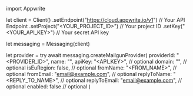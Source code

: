import Appwrite

let client = Client()
    .setEndpoint("https://cloud.appwrite.io/v1") // Your API Endpoint
    .setProject("&lt;YOUR_PROJECT_ID&gt;") // Your project ID
    .setKey("&lt;YOUR_API_KEY&gt;") // Your secret API key

let messaging = Messaging(client)

let provider = try await messaging.createMailgunProvider(
    providerId: "<PROVIDER_ID>",
    name: "<NAME>",
    apiKey: "<API_KEY>", // optional
    domain: "<DOMAIN>", // optional
    isEuRegion: false, // optional
    fromName: "<FROM_NAME>", // optional
    fromEmail: "email@example.com", // optional
    replyToName: "<REPLY_TO_NAME>", // optional
    replyToEmail: "email@example.com", // optional
    enabled: false // optional
)

